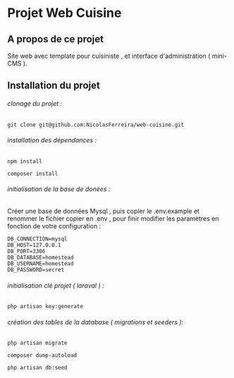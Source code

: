 # Projet Web Cuisine 

## A propos de ce projet 

Site web avec template pour cuisiniste , et interface d'administration ( mini-CMS ).

## Installation du projet 

###### clonage du projet :
```
git clone git@github.com:NicolasFerreira/web-cuisine.git 
```

###### installation des dépendances :
```
npm install 

composer install 
```

###### initialisation de la base de donées : 

Créer une base de données Mysql , puis copier le .env.example et renommer le fichier copier en .env , pour finir modifier les paramètres en fonction de votre configuration : 

```
DB_CONNECTION=mysql
DB_HOST=127.0.0.1
DB_PORT=3306
DB_DATABASE=homestead
DB_USERNAME=homestead
DB_PASSWORD=secret
```

###### initialisation clé projet ( laraval ) :

```
php artisan key:generate
```

###### création des tables de la database ( migrations et seeders ): 

```
php artisan migrate

composer dump-autoload

php artisan db:seed
```